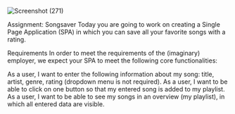 ![Screenshot (271)](https://user-images.githubusercontent.com/107311665/205288096-4e6c89c0-2943-4839-baf7-f8300c503dbe.png)




Assignment: Songsaver
Today you are going to work on creating a Single Page Application (SPA) in which you can save all your favorite songs with a rating.

Requirements
In order to meet the requirements of the (imaginary) employer, we expect your SPA to meet the following core functionalities:

As a user, I want to enter the following information about my song: title, artist, genre, rating (dropdown menu is not required).
As a user, I want to be able to click on one button so that my entered song is added to my playlist.
As a user, I want to be able to see my songs in an overview (my playlist), in which all entered data are visible.
